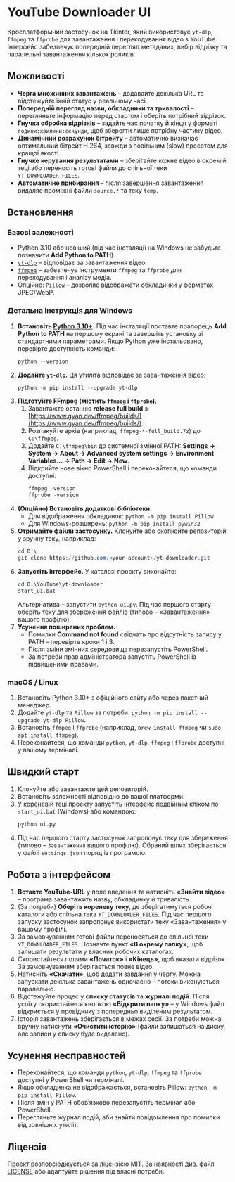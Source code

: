 # YouTube Downloader UI

Кросплатформний застосунок на Tkinter, який використовує `yt-dlp`, `ffmpeg` та `ffprobe` для завантаження і перекодування відео з YouTube. Інтерфейс забезпечує попередній перегляд метаданих, вибір відрізку та паралельні завантаження кількох роликів.

## Можливості
- **Черга множинних завантажень** – додавайте декілька URL та відстежуйте їхній статус у реальному часі.
- **Попередній перегляд назви, обкладинки та тривалості** – перегляньте інформацію перед стартом і оберіть потрібний відрізок.
- **Гнучка обробка відрізків** – задайте час початку й кінця у форматі `години:хвилини:секунди`, щоб зберегти лише потрібну частину відео.
- **Динамічний розрахунок бітрейту** – автоматично визначає оптимальний бітрейт H.264, завжди з повільним (slow) пресетом для кращої якості.
- **Гнучке керування результатами** – зберігайте кожне відео в окремій теці або переносіть готові файли до спільної теки `YT_DOWNLOADER_FILES`.
- **Автоматичне прибирання** – після завершення завантаження видаляє проміжні файли `source.*` та теку `temp`.

## Встановлення
### Базові залежності
- Python 3.10 або новіший (під час інсталяції на Windows не забудьте позначити **Add Python to PATH**).
- [`yt-dlp`](https://github.com/yt-dlp/yt-dlp) – відповідає за завантаження відео.
- [`ffmpeg`](https://ffmpeg.org/) – забезпечує інструменти `ffmpeg` та `ffprobe` для перекодування і аналізу медіа.
- Опційно: [`Pillow`](https://python-pillow.org/) – дозволяє відображати обкладинки у форматах JPEG/WebP.

### Детальна інструкція для Windows
1. **Встановіть [Python 3.10+](https://www.python.org/downloads/windows/).** Під час інсталяції поставте прапорець **Add Python to PATH** на першому екрані та завершіть установку зі стандартними параметрами. Якщо Python уже інстальовано, перевірте доступність команди:
   ```powershell
   python --version
   ```
2. **Додайте `yt-dlp`.** Ця утиліта відповідає за завантаження відео:
   ```powershell
   python -m pip install --upgrade yt-dlp
   ```
3. **Підготуйте FFmpeg (містить `ffmpeg` і `ffprobe`).**
   1. Завантажте останню **release full build** з [https://www.gyan.dev/ffmpeg/builds/](https://www.gyan.dev/ffmpeg/builds/).
   2. Розпакуйте архів (наприклад, `ffmpeg-*-full_build.7z`) до `C:\ffmpeg`.
   3. Додайте `C:\ffmpeg\bin` до системної змінної PATH: **Settings → System → About → Advanced system settings → Environment Variables… → Path → Edit → New**.
   4. Відкрийте нове вікно PowerShell і переконайтеся, що команди доступні:
      ```powershell
      ffmpeg -version
      ffprobe -version
      ```
4. **(Опційно) Встановіть додаткові бібліотеки.**
   - Для відображення обкладинок: `python -m pip install Pillow`
   - Для Windows-розширень: `python -m pip install pywin32`
5. **Отримайте файли застосунку.** Клонуйте або скопіюйте репозиторій у зручну теку, наприклад:
   ```powershell
   cd D:\
   git clone https://github.com/<your-account>/yt-downloader.git
   ```
6. **Запустіть інтерфейс.** У каталозі проєкту виконайте:
   ```powershell
   cd D:\YouTube\yt-downloader
   start_ui.bat
   ```
   Альтернатива – запустити `python ui.py`. Під час першого старту оберіть теку для збереження файлів (типово – «Завантаження» вашого профілю).
7. **Усунення поширених проблем.**
   - Помилки **Command not found** свідчать про відсутність запису у PATH – перевірте кроки 1 і 3.
   - Після зміни змінних середовища перезапустіть PowerShell.
   - За потреби прав адміністратора запустіть PowerShell із підвищеними правами.

### macOS / Linux
1. Встановіть Python 3.10+ з офіційного сайту або через пакетний менеджер.
2. Додайте `yt-dlp` та `Pillow` за потреби: `python -m pip install --upgrade yt-dlp Pillow`.
3. Встановіть `ffmpeg` і `ffprobe` (наприклад, `brew install ffmpeg` чи `sudo apt install ffmpeg`).
4. Переконайтеся, що команди `python`, `yt-dlp`, `ffmpeg` і `ffprobe` доступні у вашому терміналі.

## Швидкий старт
1. Клонуйте або завантажте цей репозиторій.
2. Встановіть залежності відповідно до вашої платформи.
3. У кореневій теці проєкту запустіть інтерфейс подвійним кліком по `start_ui.bat` (Windows) або командою:
   ```bash
   python ui.py
   ```
4. Під час першого старту застосунок запропонує теку для збереження (типово – `Завантаження` вашого профілю). Обраний шлях зберігається у файлі `settings.json` поряд із програмою.

## Робота з інтерфейсом
1. **Вставте YouTube-URL** у поле введення та натисніть **«Знайти відео»** – програма завантажить назву, обкладинку й тривалість.
2. (За потреби) **Оберіть кореневу теку**, де зберігатимуться робочі каталоги або спільна тека `YT_DOWNLOADER_FILES`. Під час першого запуску застосунок запропонує використати теку «Завантаження» у вашому профілі.
3. За замовчуванням готові файли переносяться до спільної теки `YT_DOWNLOADER_FILES`. Позначте пункт **«В окрему папку»**, щоб залишати результати у власних робочих каталогах.
4. Скористайтеся полями **«Початок»** і **«Кінець»**, щоб вказати відрізок. За замовчуванням зберігається повне відео.
5. Натисніть **«Скачати»**, щоб додати завдання у чергу. Можна запускати декілька завантажень одночасно – потоки виконуються паралельно.
6. Відстежуйте процес у **списку статусів** та **журналі подій**. Після успіху скористайтеся кнопкою **«Відкрити папку»** – у Windows файл відкриється у провіднику з попередньо виділеним результатом.
7. Історія завантажень зберігається в межах сесії. За потреби можна вручну натиснути **«Очистити історію»** (файли залишаться на диску, але записи у списку буде видалено).

## Усунення несправностей
- Переконайтеся, що команди `python`, `yt-dlp`, `ffmpeg` та `ffprobe` доступні у PowerShell чи терміналі.
- Якщо обкладинка не відображається, встановіть Pillow: `python -m pip install Pillow`.
- Після змін у PATH обов’язково перезапустіть термінал або PowerShell.
- Перегляньте журнал подій, аби знайти повідомлення про помилки від зовнішніх утиліт.

## Ліцензія
Проєкт розповсюджується за ліцензією MIT. За наявності див. файл [LICENSE](LICENSE) або адаптуйте рішення під власні потреби.
